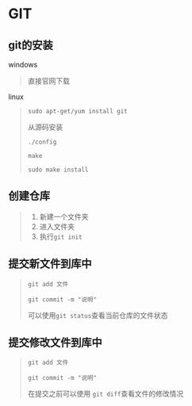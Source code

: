# GIT

## git的安装

windows

> 直接官网下载

linux

> ```shell
> sudo apt-get/yum install git
> ```
>
> 从源码安装
>
> `./config`
>
> `make`
>
> `sudo make install`

## 创建仓库

> 1. 新建一个文件夹
> 2. 进入文件夹
> 3. 执行`git init`

## 提交新文件到库中

> `git add 文件`
>
> `git commit -m "说明"`
>
> 可以使用`git status`查看当前仓库的文件状态

## 提交修改文件到库中

> `git add 文件`
>
> `git commit -m "说明"`
>
> 在提交之前可以使用 `git diff`查看文件的修改情况